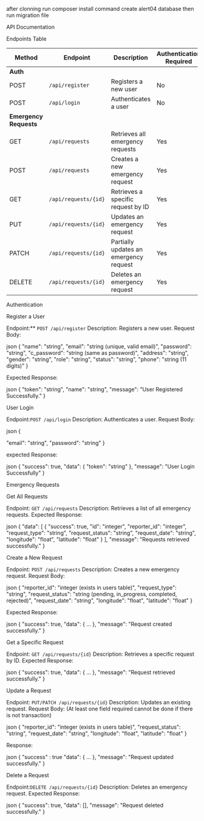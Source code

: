 after clonning run composer install command 
create alert04 database then run migration file

API Documentation

Endpoints Table

| Method  | Endpoint               | Description                        | Authentication Required |
|---------|------------------------|------------------------------------|-------------------------|
| **Auth** |
| POST    | `/api/register`         | Registers a new user              | No                      |
| POST    | `/api/login`            | Authenticates a user              | No                      |
| **Emergency Requests** |
| GET     | `/api/requests`         | Retrieves all emergency requests  | Yes                     |
| POST    | `/api/requests`         | Creates a new emergency request   | Yes                     |
| GET     | `/api/requests/{id}`    | Retrieves a specific request by ID | Yes                     |
| PUT     | `/api/requests/{id}`    | Updates an emergency request      | Yes                     |
| PATCH   | `/api/requests/{id}`    | Partially updates an emergency request | Yes               |
| DELETE  | `/api/requests/{id}`    | Deletes an emergency request      | Yes                     |

Authentication

Register a User

Endpoint:** `POST /api/register`
Description: Registers a new user.
Request Body:

json
{
  "name": "string",
  "email": "string (unique, valid email)",
  "password": "string",
  "c_password": "string (same as password)",
  "address": "string",
  "gender": "string",
  "role": "string",
  "status": "string",
  "phone": "string (11 digits)"
}


Expected Response:

json
{
  "token": "string",
  "name": "string",
  "message": "User Registered Successfully."
}


User Login

Endpoint:`POST /api/login`
Description: Authenticates a user.
Request Body:

json
{
  
  "email": "string",
  "password": "string"
}


expected Response:

json
{
    "success": true,
    "data": {
        "token": "string"
    },
    "message": "User Login Successfully"
}


 Emergency Requests

 Get All Requests

Endpoint: `GET /api/requests`
Description: Retrieves a list of all emergency requests.
Expected Response:

json
{
  "data": [
    {
      "success": true,
      "id": "integer",
      "reporter_id": "integer",
      "request_type": "string",
      "request_status": "string",
      "request_date": "string",
      "longitude": "float",
      "latitude": "float"
    }
  ],
  "message": "Requests retrieved successfully."
}


 Create a New Request

Endpoint: `POST /api/requests`
Description: Creates a new emergency request.
Request Body:

json
{
  "reporter_id": "integer (exists in users table)",
  "request_type": "string",
  "request_status": "string (pending, in_progress, completed, rejected)",
  "request_date": "string",
  "longitude": "float",
  "latitude": "float"
}


Expected Response:

json
{
 "success": true,
  "data": { ... },
  "message": "Request created successfully."
}


Get a Specific Request

Endpoint: `GET /api/requests/{id}`
Description: Retrieves a specific request by ID.
Expected Response:

json
{
  "success": true,
  "data": { ... },
  "message": "Request retrieved successfully."
}


Update a Request

Endpoint: `PUT/PATCH /api/requests/{id}`
Description: Updates an existing request.
Request Body: (At least one field required cannot be done if there is not transaction)

json
{
  "reporter_id": "integer (exists in users table)",
  "request_status": "string",
  "request_date": "string",
  "longitude": "float",
  "latitude": "float"
}


Response:

json
{
"success" : true
  "data": { ... },
  "message": "Request updated successfully."
}


Delete a Request

Endpoint:`DELETE /api/requests/{id}`
Description: Deletes an emergency request.
Expected Response:

json
{
  "success": true,
  "data": [],
  "message": "Request deleted successfully."
}


